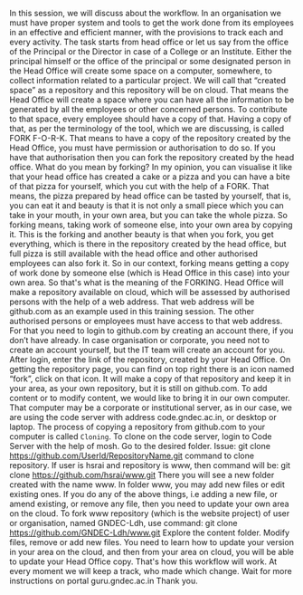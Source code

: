 In this session, we will discuss about the workflow.
In an organisation we must have proper system and tools to get the work done from its employees in an effective and efficient manner, with the provisions to track each and every activity.
The task starts from head office or let us say from the office of the Principal or the Director in case of a College or an Institute.
Either the principal himself or the office of the principal or some designated person in the Head Office will create some space on a computer, somewhere, to collect information related to a particular project. We will call that “created space” as a repository and this repository will be on cloud. That means the Head Office will create a space where you can have all the information to be generated by all the employees or other concerned persons.
To contribute to that space, every employee should have a copy of that. Having a copy of that, as per the terminology of the tool, which we are discussing, is called FORK F-O-R-K.
That means to have a copy of the repository created by the Head Office, you must have permission or authorisation to do so. If you have that authorisation then you can fork the repository created by the head office.
What do you mean by forking?
In my opinion, you can visualise it like that your head office has created a cake or a pizza and you can have a bite of that pizza for yourself, which you cut with the help of a FORK. That means, the pizza prepared by head office can be tasted by yourself, that is, you can eat it
and beauty is that it is not only a small piece which you can take in your mouth, in your own area, but you can take the whole pizza. So forking means, taking work of someone else, into your own area by copying it. This is the forking and another beauty is that when you fork, you get everything, which is there in the repository created by the head office, but full pizza is still available with the head office and other authorised employees can also fork it. So in our context, forking means getting a copy of work done by someone else (which is Head Office in this case) into your own area.
So that's what is the meaning of the FORKING.
Head Office will make a repository available on cloud, which will be assessed by authorised persons with the help of a web address. That web address will be github.com as an example used in this training session.
The other authorised persons or employees must have access to that web address. For that you need to login to github.com by creating an account there, if you don’t have already. In case organisation or corporate, you need not to create an account yourself, but the IT team will create an account for you. After login, enter the link of the repository, created by your Head Office. On getting the repository page, you can find on top right there is an icon named “fork”, click on that icon. It will make a copy of that repository and keep it in your area, as your own repository, but it is still on github.com. To add content or to modify content, we would like to bring it in our own computer. That computer may be a corporate or institutional server, as in our case, we are using the code server with address code.gndec.ac.in, or desktop or laptop.
The process of copying a repository from github.com to your computer is called `Cloning`. To clone on the code server, login to Code Server with the help of mosh. Go to the desired folder. Issue:
git clone https://github.com/UserId/RepositoryName.git
command to clone repository.
If user is hsrai and repository is www, then command will be:
git clone https://github.com/hsrai/www.git
There you will see a new folder created with the name www. In folder www, you may add new files or edit existing ones.
If you do any of the above things, i.e adding a new file, or amend existing, or remove any file, then you need to update your own area on the cloud.
To fork www repository (which is the website project) of user or organisation, named GNDEC-Ldh, use command:
git clone https://github.com/GNDEC-Ldh/www.git
Explore the content folder. Modify files, remove or add new files.
You need to learn how to update your version in your area on the cloud, and then from your area on cloud, you will be able to update your Head Office copy.
That's how this workflow will work.
At every moment we will keep a track, who made which change.
Wait for more instructions on portal guru.gndec.ac.in
Thank you.

